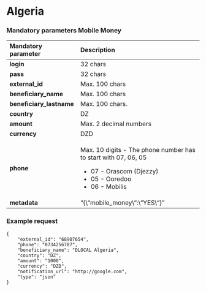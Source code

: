 # Algeria

### Mandatory parameters Mobile Money

<table>
  <thead>
    <tr>
      <th style="text-align:left">Mandatory parameter</th>
      <th style="text-align:left">Description</th>
    </tr>
  </thead>
  <tbody>
    <tr>
      <td style="text-align:left"><b>login</b>
      </td>
      <td style="text-align:left">32 chars</td>
    </tr>
    <tr>
      <td style="text-align:left"><b>pass</b>
      </td>
      <td style="text-align:left">32 chars</td>
    </tr>
    <tr>
      <td style="text-align:left"><b>external_id</b>
      </td>
      <td style="text-align:left">Max. 100 chars</td>
    </tr>
    <tr>
      <td style="text-align:left"><b>beneficiary_name</b>
      </td>
      <td style="text-align:left">Max. 100 chars</td>
    </tr>
    <tr>
      <td style="text-align:left"><b>beneficiary_lastname</b>
      </td>
      <td style="text-align:left">Max. 100 chars.</td>
    </tr>
    <tr>
      <td style="text-align:left"><b>country</b>
      </td>
      <td style="text-align:left">DZ</td>
    </tr>
    <tr>
      <td style="text-align:left"><b>amount</b>
      </td>
      <td style="text-align:left">Max. 2 decimal numbers</td>
    </tr>
    <tr>
      <td style="text-align:left"><b>currency</b>
      </td>
      <td style="text-align:left">DZD</td>
    </tr>
    <tr>
      <td style="text-align:left"><b>phone</b>
      </td>
      <td style="text-align:left">
        <p>Max. 10 digits - The phone number has to start with 07, 06, 05</p>
        <ul>
          <li>07 - Orascom (Djezzy)</li>
          <li>05 - Ooredoo</li>
          <li>06 - Mobilis</li>
        </ul>
      </td>
    </tr>
    <tr>
      <td style="text-align:left"><b>metadata</b>
      </td>
      <td style="text-align:left">&#x201C;{\&#x201C;mobile_money\&#x201C;:\&#x201C;YES\&#x201C;}&#x201D;</td>
    </tr>
  </tbody>
</table>

### Example request

```text
{
    "external_id": "68907654",
    "phone": "0734256787",
    "beneficiary_name": "DLOCAL Algeria",
    "country": "DZ",
    "amount": "1000",
    "currency": "DZD",
    "notification_url": "http://google.com",
    "type": "json"
}
```

### 

